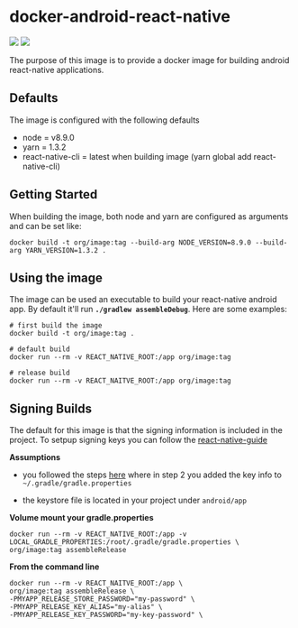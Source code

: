# docker-android-react-native
[![](https://images.microbadger.com/badges/image/jpaolini/docker-android-react-native.svg)](https://microbadger.com/images/jpaolini/docker-android-react-native "Get your own image badge on microbadger.com") [![](https://images.microbadger.com/badges/version/jpaolini/docker-android-react-native.svg)](https://microbadger.com/images/jpaolini/docker-android-react-native "Get your own version badge on microbadger.com")

The purpose of this image is to provide a docker image for building android react-native applications.

## Defaults
The image is configured with the following defaults

* node = v8.9.0
* yarn = 1.3.2
* react-native-cli = latest when building image (yarn global add react-native-cli)

## Getting Started

When building the image, both node and yarn are configured as arguments and can be set like:

```
docker build -t org/image:tag --build-arg NODE_VERSION=8.9.0 --build-arg YARN_VERSION=1.3.2 .
```

## Using the image
The image can be used an executable to build your react-native android app.
By default it'll run **`./gradlew assembleDebug`**.  Here are some examples:

```
# first build the image
docker build -t org/image:tag .

# default build
docker run --rm -v REACT_NATIVE_ROOT:/app org/image:tag

# release build
docker run --rm -v REACT_NAITVE_ROOT:/app org/image:tag
```

## Signing Builds
The default for this image is that the signing information is included in the project.
To setpup signing keys you can follow the [react-native-guide](https://facebook.github.io/react-native/docs/signed-apk-android.html)

**Assumptions**
* you followed the steps [here](https://facebook.github.io/react-native/docs/signed-apk-android.html) where in step 2 you added the key info to `~/.gradle/gradle.properties`

* the keystore file is located in your project under `android/app`

**Volume mount your gradle.properties**

```
docker run --rm -v REACT_NATIVE_ROOT:/app -v LOCAL_GRADLE_PROPERTIES:/root/.gradle/gradle.properties \
org/image:tag assembleRelease
```

**From the command line**
```
docker run --rm -v REACT_NAITVE_ROOT:/app \
org/image:tag assembleRelease \
-PMYAPP_RELEASE_STORE_PASSWORD="my-password" \
-PMYAPP_RELEASE_KEY_ALIAS="my-alias" \
-PMYAPP_RELEASE_KEY_PASSWORD="my-key-password" \
```
